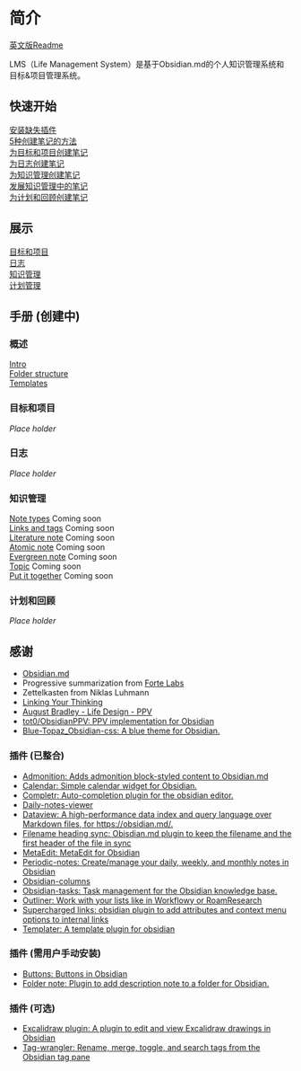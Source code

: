 # 简介
[英文版Readme](README.md)

LMS（Life Management System）是基于Obsidian.md的个人知识管理系统和目标&项目管理系统。

## 快速开始
[安装缺失插件](900_Supporting_Files/991_Readme_CN/QS_a0_Install_plugins.md)  
[5种创建笔记的方法](900_Supporting_Files/991_Readme_CN/QS_a1_5_ways_to_create_new_notes.md)  
[为目标和项目创建笔记](900_Supporting_Files/991_Readme_CN/QS_b1_Create_notes_for_goals_projects.md)  
[为日志创建笔记](900_Supporting_Files/991_Readme_CN/QS_c1_Create_notes_for_journal.md)  
[为知识管理创建笔记](900_Supporting_Files/991_Readme_CN/QS_d1_Create_notes_for_knowledge_management.md)   
[发展知识管理中的笔记](900_Supporting_Files/991_Readme_CN/QS_d2_Develop_notes_for_knowledge_management.md)  
[为计划和回顾创建笔记](900_Supporting_Files/991_Readme_CN/QS_e1_Create_notes_for_plans_reviews.md)    

## 展示
[目标和项目](900_Supporting_Files/991_Readme_CN/SC_a1_Goals_projects.md)   
[日志](900_Supporting_Files/991_Readme_CN/SC_b1_Journal.md)   
[知识管理](900_Supporting_Files/991_Readme_CN/SC_c1_Knowledge_management.md)    
[计划管理](900_Supporting_Files/991_Readme_CN/SC_d1_Plans_Reviews.md)  

## 手册 (创建中)
### 概述
[Intro](900_Supporting_Files/991_Readme_CN/01_Intro.md)  
[Folder structure](900_Supporting_Files/991_Readme_CN/02_Folder_structure.md)  
[Templates](900_Supporting_Files/991_Readme_CN/03_Templates.md)   

### 目标和项目
*Place holder*  

### 日志
*Place holder*  

### 知识管理
[Note types](900_Supporting_Files/991_Readme_CN/PKM01_Note_types.md)   Coming soon  
[Links and tags](900_Supporting_Files/991_Readme_CN/PKM02_Links_and_tags.md) Coming soon  
[Literature note](900_Supporting_Files/991_Readme_CN/PKM03_Literature_note.md) Coming soon  
[Atomic note](900_Supporting_Files/991_Readme_CN/PKM04_Atomic_note.md) Coming soon  
[Evergreen note](900_Supporting_Files/991_Readme_CN/PKM005_Evergreen_note.md) Coming soon  
[Topic](900_Supporting_Files/991_Readme_CN/PKM006_Topic.md) Coming soon  
[Put it together](900_Supporting_Files/991_Readme_CN/PKM010_Put_it_together.md) Coming soon  


### 计划和回顾
*Place holder*  


## 感谢
- [Obsidian.md](https://obsidian.md/)
- Progressive summarization from [Forte Labs](https://fortelabs.co/)
- Zettelkasten from Niklas Luhmann
- [Linking Your Thinking](https://www.linkingyourthinking.com/)
- [August Bradley - Life Design - PPV](https://www.youtube.com/user/augustbradley/featured)
- [tot0/ObsidianPPV: PPV implementation for Obsidian](https://github.com/tot0/ObsidianPPV)
- [Blue-Topaz_Obsidian-css: A blue theme for Obsidian. ](https://github.com/whyt-byte/Blue-Topaz_Obsidian-css)

### 插件 (已整合)
- [Admonition: Adds admonition block-styled content to Obsidian.md ](https://github.com/valentine195/obsidian-admonition)
- [Calendar: Simple calendar widget for Obsidian. ](https://github.com/liamcain/obsidian-calendar-plugin)
- [Completr: Auto-completion plugin for the obsidian editor. ](https://github.com/tth05/obsidian-completr)
- [Daily-notes-viewer ](https://github.com/Johnson0907/obsidian-daily-notes-viewer)
- [Dataview: A high-performance data index and query language over Markdown files, for https://obsidian.md/. ](https://github.com/blacksmithgu/obsidian-dataview)
- [Filename heading sync: Obisdian.md plugin to keep the filename and the first header of the file in sync ](https://github.com/dvcrn/obsidian-filename-heading-sync)
- [MetaEdit: MetaEdit for Obsidian ](https://github.com/chhoumann/MetaEdit)
- [Periodic-notes: Create/manage your daily, weekly, and monthly notes in Obsidian ](https://github.com/liamcain/obsidian-periodic-notes)
- [Obsidian-columns](https://github.com/tnichols217/obsidian-columns)
- [Obsidian-tasks: Task management for the Obsidian knowledge base. ](https://github.com/obsidian-tasks-group/obsidian-tasks)
- [Outliner: Work with your lists like in Workflowy or RoamResearch](https://github.com/vslinko/obsidian-outliner)
- [Supercharged links: obsidian plugin to add attributes and context menu options to internal links ](https://github.com/mdelobelle/obsidian_supercharged_links)
- [Templater: A template plugin for obsidian ](https://github.com/SilentVoid13/Templater)

### 插件 (需用户手动安装)
- [Buttons: Buttons in Obsidian ](https://github.com/shabegom/buttons)
- [Folder note: Plugin to add description note to a folder for Obsidian. ](https://github.com/xpgo/obsidian-folder-note-plugin)


### 插件 (可选)
- [Excalidraw plugin: A plugin to edit and view Excalidraw drawings in Obsidian ](https://github.com/zsviczian/obsidian-excalidraw-plugin)
- [Tag-wrangler: Rename, merge, toggle, and search tags from the Obsidian tag pane ](https://github.com/pjeby/tag-wrangler)